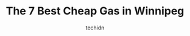 ---
layout: ampstory
image: https://i0.wp.com/www.auto.or.id/wp-content/uploads/2023/06/red-river-co-op-gas-bar-0-winnipeg-1686323183.jpeg?resize=640,853
author: techidn
featured: false
description: Winnipeg, Manitoba, Canada is a haven for Cheap Gas enthusiasts, boasting an impressive array of 7 top-notch establishments. Whether youre a seasoned connoisseur or simply curious to explor
title: The 7 Best Cheap Gas in Winnipeg
cover:
   title: The 7 Best Cheap Gas in Winnipeg
   subtitle: AUTO.OR.ID
   background: https://www.auto.or.id/wp-content/uploads/2023/06/red-river-co-op-gas-bar-0-winnipeg-1686323183.jpeg

pages: 
 - layout: thirds
   top: <h1>#1 Red River Co-op Gas Bar</h1>
   bottom: "<p>Most disrespectful place I have ever been. After paying for my gas I had a major stomach ache issue and I told them I did and there response was to slam on the door multi</p>"
   background: https://www.auto.or.id/wp-content/uploads/2023/06/red-river-co-op-gas-bar-1-winnipeg-1686323185.jpeg
   backgroundblur: true
 - layout: thirds
   top: <h1>#2 Red River Co-op Gas Bar</h1>
   bottom: "<p>1376 Regent Ave W, Winnipeg, MB R2C 3A8, Canada</p>"
   background: https://www.auto.or.id/wp-content/uploads/2023/06/red-river-co-op-gas-bar-2-winnipeg-1686323185.jpeg
   cta:
      link: https://www.auto.or.id/the-7-best-cheap-gas-in-winnipeg/
      text: The 7 Best Cheap Gas in Winnipeg
 - layout: thirds
   top: <h1>#3 Red River Co-op Gas Bar</h1>
   bottom: "<p>2535 Main St, Winnipeg, MB R2V 4T6, Canada</p>"
   background: https://images.unsplash.com/photo-1633084071177-ca4f2b048af0?ixlib=rb-4.0.3&ixid=MnwxMjA3fDB8MHxwaG90by1wYWdlfHx8fGVufDB8fHx8&auto=format&fit=crop&w=640&h=853&q=80
   cta:
      link: https://www.auto.or.id/the-7-best-cheap-gas-in-winnipeg/
      text: The 7 Best Cheap Gas in Winnipeg
 - layout: thirds
   top: <h1>#4 Red River Co-op Gas Bar</h1>
   bottom: "<p>345 Osborne St, Winnipeg, MB R3L 2A2, Canada</p>"
   background: https://images.unsplash.com/photo-1610205296127-02e7366806e4?ixlib=rb-4.0.3&ixid=MnwxMjA3fDB8MHxwaG90by1wYWdlfHx8fGVufDB8fHx8&auto=format&fit=crop&w=640&h=853&q=80
   cta:
      link: https://www.auto.or.id/the-7-best-cheap-gas-in-winnipeg/
      text: The 7 Best Cheap Gas in Winnipeg
 - layout: thirds
   top: <h1>#5 Red River Co-op Gas Bar</h1>
   bottom: "<p>1123 Gateway Rd, Winnipeg, MB R2G 0A5, Canada</p>"
   background: https://images.unsplash.com/photo-1592032857148-5658283bb67b?ixlib=rb-4.0.3&ixid=MnwxMjA3fDB8MHxwaG90by1wYWdlfHx8fGVufDB8fHx8&auto=format&fit=crop&w=640&h=853&q=80
   cta:
      link: https://www.auto.or.id/the-7-best-cheap-gas-in-winnipeg/
      text: The 7 Best Cheap Gas in Winnipeg
 - layout: thirds
   top: <h1>#6 Red River Co-op Gas Bar</h1>
   bottom: "<p>3755 Portage Ave, Winnipeg, MB R3K 0X5, Canada</p>"
   background: https://images.unsplash.com/photo-1639928844164-e530cf328bff?ixlib=rb-4.0.3&ixid=MnwxMjA3fDB8MHxwaG90by1wYWdlfHx8fGVufDB8fHx8&auto=format&fit=crop&w=640&h=853&q=80
   cta:
      link: https://www.auto.or.id/the-7-best-cheap-gas-in-winnipeg/
      text: The 7 Best Cheap Gas in Winnipeg
 - layout: thirds
   top: <h1>#7 Red River Co-op Gas Bar</h1>
   bottom: "<p>1101 Logan Ave, Winnipeg, MB R3E 1P9, Canada</p>"
   background: https://images.unsplash.com/photo-1628685083829-d31d88bb2757?ixlib=rb-4.0.3&ixid=MnwxMjA3fDB8MHxwaG90by1wYWdlfHx8fGVufDB8fHx8&auto=format&fit=crop&w=640&h=853&q=80
   cta:
      link: https://www.auto.or.id/the-7-best-cheap-gas-in-winnipeg/
      text: The 7 Best Cheap Gas in Winnipeg
 - layout: thirds
   middle: Continue reading...
   background: https://images.unsplash.com/photo-1639928204495-14caa69ed1b5?ixlib=rb-4.0.3&ixid=MnwxMjA3fDB8MHxwaG90by1wYWdlfHx8fGVufDB8fHx8&auto=format&fit=crop&w=640&h=853&q=80
   cta:
      link: https://www.auto.or.id/the-7-best-cheap-gas-in-winnipeg/
      text: The 7 Best Cheap Gas in Winnipeg

---